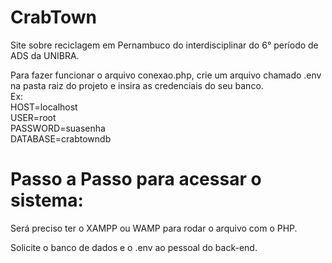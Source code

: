 # CrabTown
Site sobre reciclagem em Pernambuco do interdisciplinar do 6° período de ADS da UNIBRA.

Para fazer funcionar o arquivo conexao.php, crie um arquivo chamado .env na pasta raiz do projeto e insira as credenciais do seu banco. <br>
Ex: <br>
HOST=localhost <br>
USER=root <br>
PASSWORD=suasenha <br>
DATABASE=crabtowndb

# Passo a Passo para acessar o sistema:
Será preciso ter o XAMPP ou WAMP para rodar o arquivo com o PHP.

Solicite o banco de dados e o .env ao pessoal do back-end.
